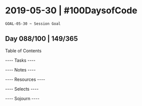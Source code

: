 # 2019-05-30 | #100DaysofCode

    GOAL-05-30 ~ Session Goal

## Day 088/100 | 149/365

Table of Contents

---- Tasks ----


---- Notes ----


---- Resources ----


---- Selects ----


---- Sojourn ----

